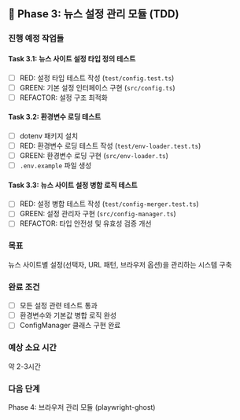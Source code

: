 ## 🚧 Phase 3: 뉴스 설정 관리 모듈 (TDD)

### 진행 예정 작업들

#### Task 3.1: 뉴스 사이트 설정 타입 정의 테스트
- [ ] RED: 설정 타입 테스트 작성 (`test/config.test.ts`)
- [ ] GREEN: 기본 설정 인터페이스 구현 (`src/config.ts`)
- [ ] REFACTOR: 설정 구조 최적화

#### Task 3.2: 환경변수 로딩 테스트
- [ ] dotenv 패키지 설치
- [ ] RED: 환경변수 로딩 테스트 작성 (`test/env-loader.test.ts`)
- [ ] GREEN: 환경변수 로딩 구현 (`src/env-loader.ts`)
- [ ] `.env.example` 파일 생성

#### Task 3.3: 뉴스 사이트 설정 병합 로직 테스트
- [ ] RED: 설정 병합 테스트 작성 (`test/config-merger.test.ts`)
- [ ] GREEN: 설정 관리자 구현 (`src/config-manager.ts`)
- [ ] REFACTOR: 타입 안전성 및 유효성 검증 개선

### 목표
뉴스 사이트별 설정(선택자, URL 패턴, 브라우저 옵션)을 관리하는 시스템 구축

### 완료 조건
- [ ] 모든 설정 관련 테스트 통과
- [ ] 환경변수와 기본값 병합 로직 완성
- [ ] ConfigManager 클래스 구현 완료

### 예상 소요 시간
약 2-3시간

### 다음 단계
Phase 4: 브라우저 관리 모듈 (playwright-ghost) 